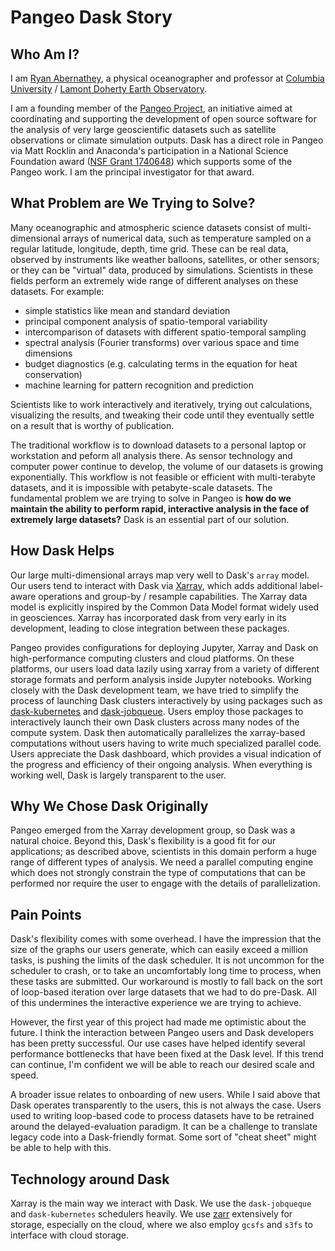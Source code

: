# Pangeo Dask Story

## Who Am I?

I am [Ryan Abernathey](http://rabernat.github.io), a physical oceanographer and
professor at [Columbia University](http://columbia.edu) /
[Lamont Doherty Earth Observatory](http://ldeo.columbia.edu).

I am a founding member of the [Pangeo Project](http://pangeo-data.org), an
initiative aimed at coordinating and supporting the development of open
source software for the analysis of very large geoscientific datasets such
as satellite observations or climate simulation outputs. Dask has a direct
role in Pangeo via Matt Rocklin and Anaconda's participation in a
National Science Foundation award
([NSF Grant 1740648](https://www.nsf.gov/awardsearch/showAward?AWD_ID=1740648&HistoricalAwards=false))
which supports some of the Pangeo work. I am the principal investigator for
that award.

## What Problem are We Trying to Solve?

Many oceanographic and atmospheric science datasets consist of multi-dimensional
arrays of numerical data, such as temperature sampled on a regular latitude,
longitude, depth, time grid. These can be real data, observed by instruments
like weather balloons, satellites, or other sensors; or they can be "virtual"
data, produced by simulations. Scientists in these fields perform an extremely
wide range of different analyses on these datasets. For example:

- simple statistics like mean and standard deviation
- principal component analysis of spatio-temporal variability
- intercomparison of datasets with different spatio-temporal sampling
- spectral analysis (Fourier transforms) over various space and time dimensions
- budget diagnostics (e.g. calculating terms in the equation for heat conservation)
- machine learning for pattern recognition and prediction

Scientists like to work interactively and iteratively, trying out calculations,
visualizing the results, and tweaking their code until they eventually settle on
a result that is worthy of publication.

The traditional workflow is to download datasets to a personal laptop or
workstation and peform all analysis there. As sensor technology and computer
power continue to develop, the volume of our datasets is growing exponentially.
This workflow is not feasible or efficient with multi-terabyte datasets, and it
is impossible with petabyte-scale datasets. The fundamental problem we are
trying to solve in Pangeo is **how do we maintain the ability to perform
rapid, interactive analysis in the face of extremely large datasets?**
Dask is an essential part of our solution. 

## How Dask Helps

Our large multi-dimensional arrays map very well to Dask's `array` model. Our
users tend to interact with Dask via [Xarray](http://xarray.pydata.org), which
adds additional label-aware operations and group-by / resample capabilities.
The Xarray data model is explicitly inspired by the Common Data Model format
widely used in geosciences. Xarray has incorporated dask from very early in its
development, leading to close integration between these packages.

Pangeo provides configurations for deploying Jupyter, Xarray and Dask on 
high-performance computing clusters and cloud platforms. On these platforms,
our users load data lazily using xarray from a variety of different storage
formats and perform analysis inside Jupyter notebooks. Working closely with
the Dask development team, we have tried to simplify the process of launching
Dask clusters interactively by using packages such as 
[dask-kubernetes](https://github.com/dask/dask-kubernetes) and
[dask-jobqueue](https://github.com/dask/dask-jobqueue).
Users employ those packages to interactively launch their own Dask clusters
across many nodes of the compute system. Dask then automatically parallelizes
the xarray-based computations without users having to write much specialized 
parallel code. Users appreciate the Dask dashboard, which provides a visual
indication of the progress and efficiency of their ongoing analysis. When
everything is working well, Dask is largely transparent to the user.

## Why We Chose Dask Originally

Pangeo emerged from the Xarray development group, so Dask was a natural choice.
Beyond this, Dask's flexibility is a good fit for our applications; as
described above, scientists in this domain perform a huge range of different
types of analysis. We need a parallel computing engine which does not strongly
constrain the type of computations that can be performed nor require the user
to engage with the details of parallelization.

## Pain Points

Dask's flexibility comes with some overhead.
I have the impression that the size of the graphs our users generate, which
can easily exceed a million tasks, is pushing the limits of the dask scheduler.
It is not uncommon for the scheduler to crash, or to take an uncomfortably long
time to process, when these tasks are submitted. Our workaround is mostly to
fall back on the sort of loop-based iteration over large datasets that we had
to do pre-Dask. All of this undermines the interactive experience we are trying
to achieve.

However, the first year of this project had made me optimistic about the future.
I think the interaction between Pangeo users and Dask developers has been
pretty successful. Our use cases have helped identify several performance
bottlenecks that have been fixed at the Dask level. If this trend can continue,
I'm confident we will be able to reach our desired scale and speed.

A broader issue relates to onboarding of new users. While I said above that
Dask operates transparently to the users, this is not always the case. Users
used to writing loop-based code to process datasets have to be retrained around
the delayed-evaluation paradigm. It can be a challenge to translate legacy code
into a Dask-friendly format. Some sort of "cheat sheet" might be able to help
with this.

## Technology around Dask

Xarray is the main way we interact with Dask. We use the `dask-jobqueque` and
`dask-kubernetes` schedulers heavily. We use [zarr](http://zarr.readthedocs.io)
extensively for storage, especially on the cloud, where we also employ
`gcsfs` and `s3fs` to interface with cloud storage.


